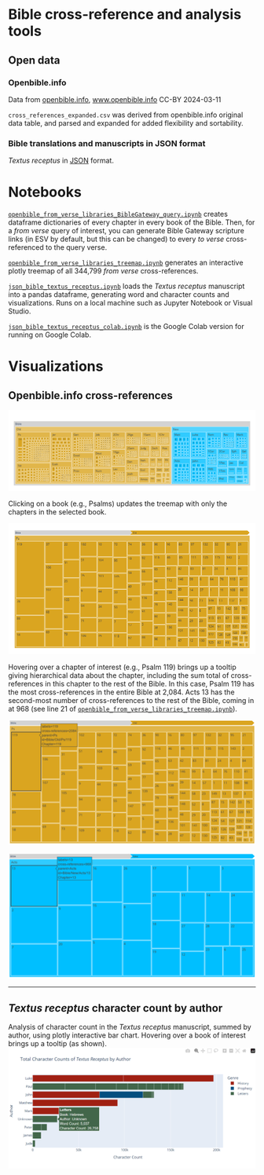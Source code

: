 # Bible cross-reference and analysis tools 

## Open data
### Openbible.info
Data from [openbible.info](https://www.openbible.info/labs/cross-references/), www.openbible.info CC-BY 2024-03-11

`cross_references_expanded.csv` was derived from openbible.info original data table, and parsed and expanded for added flexibility and sortability.

### Bible translations and manuscripts in JSON format
*Textus receptus* in [JSON](tr.json) format.

# Notebooks
[`openbible_from_verse_libraries_BibleGateway_query.ipynb`](https://github.com/shandran/openbible/blob/main/openbible_from_verse_libraries_BibleGateway_query.ipynb) creates dataframe dictionaries of every chapter in every book of the Bible. Then, for a *from verse* query of interest, you can generate Bible Gateway scripture links (in ESV by default, but this can be changed) to every *to verse* cross-referenced to the query verse.

[`openbible_from_verse_libraries_treemap.ipynb`](https://github.com/shandran/openbible/blob/main/openbible_from_verse_libraries_treemap.ipynb) generates an interactive plotly treemap of all 344,799 *from verse* cross-references.

[`json_bible_textus_receptus.ipynb`](https://github.com/shandran/openbible/blob/main/json_bible_textus_receptus.ipynb) loads the *Textus receptus* manuscript into a pandas dataframe, generating word and character counts and visualizations. Runs on a local machine such as Jupyter Notebook or Visual Studio.

[`json_bible_textus_receptus_colab.ipynb`](https://github.com/shandran/openbible/blob/main/json_bible_textus_receptus_colab.ipynb) is the Google Colab version for running on Google Colab.

# Visualizations

## Openbible.info cross-references
![treemap of all cross-references in the Bible via openbible.info dataset](openbible_crossreferences_plotly_treemap.png "treemap of all cross-references in the Bible via openbible.info dataset")

Clicking on a book (e.g., Psalms) updates the treemap with only the chapters in the selected book.

![treemap of the book of Psalms](treemap_psalms.png "treemap of the book of Psalms")

Hovering over a chapter of interest (e.g., Psalm 119) brings up a tooltip giving hierarchical data about the chapter, including the sum total of cross-references in this chapter to the rest of the Bible. In this case, Psalm 119 has the most cross-references in the entire Bible at 2,084. Acts 13 has the second-most number of cross-references to the rest of the Bible, coming in at 968 (see line 21 of [`openbible_from_verse_libraries_treemap.ipynb`](https://github.com/shandran/openbible/blob/main/openbible_from_verse_libraries_treemap.ipynb)).

![hover tooltip for Psalm 119](treemap_psalms_tooltip.png "hover tooltip for Psalm 119")

![hover tooltip for Acts 13](treemap_acts13_tooltip.png "hover tooltip for Acts 13")

***

## *Textus receptus* character count by author
Analysis of character count in the *Textus receptus* manuscript, summed by author, using plotly interactive bar chart. Hovering over a book of interest brings up a tooltip (as shown).
![Textus receptus character counts by author](tr_charcount_byauthor_tooltip.png "Textus receptus character counts by author")
